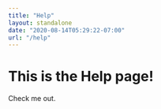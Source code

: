 ```yaml
---
title: "Help"
layout: standalone
date: "2020-08-14T05:29:22-07:00"
url: "/help"
---
```


# This is the Help page!

Check me out.

